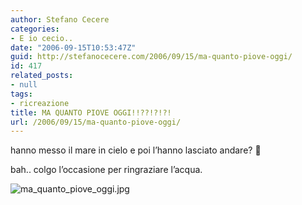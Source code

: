 ```yaml
---
author: Stefano Cecere
categories:
- E io cecio..
date: "2006-09-15T10:53:47Z"
guid: http://stefanocecere.com/2006/09/15/ma-quanto-piove-oggi/
id: 417
related_posts:
- null
tags:
- ricreazione
title: MA QUANTO PIOVE OGGI!!??!?!?!
url: /2006/09/15/ma-quanto-piove-oggi/
---
```


hanno messo il mare in cielo e poi l&#8217;hanno lasciato andare? 🙂

bah.. colgo l&#8217;occasione per ringraziare l&#8217;acqua.
  
<img alt="ma_quanto_piove_oggi.jpg" id="image416" src="http://stefanocecere.com/wp-content/uploads/sites/3/2006/09/ma_quanto_piove_oggi.jpg" />